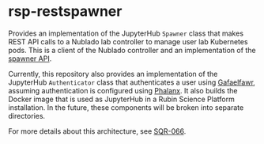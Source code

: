 # rsp-restspawner

Provides an implementation of the JupyterHub `Spawner` class that makes REST API calls to a Nublado lab controller to manage user lab Kubernetes pods.
This is a client of the Nublado controller and an implementation of the [spawner API](https://jupyterhub.readthedocs.io/en/stable/api/spawner.html).

Currently, this repository also provides an implementation of the JupyterHub `Authenticator` class that authenticates a user using [Gafaelfawr](https://gafaelfawr.lsst.io/), assuming authentication is configured using [Phalanx](https://phalanx.lsst.io/).
It also builds the Docker image that is used as JupyterHub in a Rubin Science Platform installation.
In the future, these components will be broken into separate directories.

For more details about this architecture, see [SQR-066](https://sqr-066.lsst.io/).

